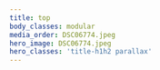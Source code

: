 ```yaml
---
title: top
body_classes: modular
media_order: DSC06774.jpeg
hero_image: DSC06774.jpeg
hero_classes: 'title-h1h2 parallax'
---
```


